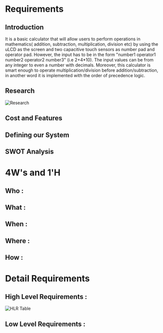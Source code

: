  # Requirements
 
 ## Introduction 
   
   It is a basic calculator that will allow users to perform operations in mathematics( addition, subtraction, multiplication, division etc) by using the uLCD as the screen  and two capacitive touch sensors as number pad and operator pad. However, the input has to be in the form "number1 operator1 number2 operator2 number3" (i.e 2+4*10). The input values can be from any integer to even a number with decimals. Moreover, this calculator is smart enough to operate multiplication/division before addition/subtraction, in another word it is implemented with the order of precedence logic.
 
 ## Research
 
 ![Research](https://user-images.githubusercontent.com/78867874/107884097-d9dd7680-6f18-11eb-9c69-8cc60083dc76.jpeg)
 
 ## Cost and Features
 
 ## Defining our System
 
 ## SWOT Analysis
 
 # 4W's and 1'H
 
 ## Who :
 
 ## What :
 
 ## When :
 
 ## Where :
 
 ## How :
 
 # Detail Requirements
 
 ## High Level Requirements :
 
 ![HLR Table](https://user-images.githubusercontent.com/78867874/107884311-5cb30100-6f1a-11eb-9bff-1973c91be8f0.jpeg)
 
 ## Low Level Requirements :
 

